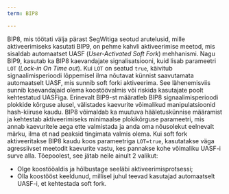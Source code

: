 ```yaml
---
term: BIP8

---
```

BIP8, mis töötati välja pärast SegWitiga seotud arutelusid, mille aktiveerimiseks kasutati BIP9, on pehme kahvli aktiveerimise meetod, mis sisaldab automaatset UASF (*User-Activated Soft Fork*) mehhanismi. Nagu BIP9, kasutab ka BIP8 kaevandajate signalisatsiooni, kuid lisab parameetri `LOT` (*Lock-in On Time out*). Kui `LOT` on seatud `true`, käivitub signaalimisperioodi lõppemisel ilma nõutavat künnist saavutamata automaatselt UASF, mis sunnib soft forki aktiveerima. See lähenemisviis sunnib kaevandajaid olema koostöövalmis või riskida kasutajate poolt kehtestatud UASFiga. Erinevalt BIP9-st määratleb BIP8 signaalimisperioodi plokkide kõrguse alusel, välistades kaevurite võimalikud manipulatsioonid hash-kiiruse kaudu. BIP8 võimaldab ka muutuva hääletuskünnise määramist ja kehtestab aktiveerimiseks minimaalse plokikõrguse parameetri, mis annab kaevuritele aega ette valmistada ja anda oma nõusolekut eelnevalt märku, ilma et nad peaksid tingimata valmis olema. Kui soft fork aktiveeritakse BIP8 kaudu koos parameetriga `LOT=true`, kasutatakse väga agressiivset meetodit kaevurite vastu, kes pannakse kohe võimaliku UASF-i surve alla. Tõepoolest, see jätab neile ainult 2 valikut:


- Olge koostööaldis ja hõlbustage seeläbi aktiveerimisprotsessi;
- Olla koostööst keeldunud, millisel juhul teevad kasutajad automaatselt UASF-i, et kehtestada soft fork.